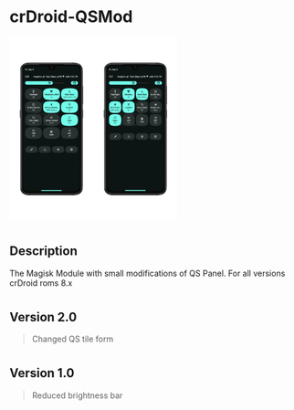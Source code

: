 # crDroid-QSMod

<img width="147" height="320" src="https://github.com/PycmShoma/crDroid-QSMod/blob/main/assets/qs3.png"><img width="147" height="320" src="https://github.com/PycmShoma/crDroid-QSMod/blob/main/assets/qs4.png">

#
#
## Description
 The Magisk Module with small modifications of QS Panel. For all versions crDroid roms 8.x

#
#
## Version 2.0
> Changed QS tile form

#
## Version 1.0
> Reduced brightness bar

#
#
<!--
![Release](https://img.shields.io/github/downloads/PycmShoma/crDroid-QSMod/latest/total?label=Downloads%20%28Latest%20Release%29&style=social)

![All Releases](https://img.shields.io/github/downloads/PycmShoma/crDroid-QSMod/total?label=Downloads%20%28All%20Releases%29&style=social)
-->

